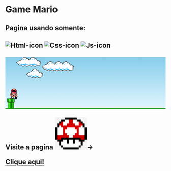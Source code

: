 # Game Mario 
<h2> Pagina usando somente: <h2>
  
<img src="https://img.shields.io/badge/HTML5-E34F26?style=for-the-badge&logo=html5&logoColor=white" alt="Html-icon"/>
<img src="https://img.shields.io/badge/CSS3-1572B6?style=for-the-badge&logo=css3&logoColor=white" alt="Css-icon"/> 
<img src="https://img.shields.io/badge/JavaScript-F7DF1E?style=for-the-badge&logo=javascript&logoColor=black" alt="Js-icon"/>
<br>
<br>
  
<img src="https://github.com/DaniAlves27/Mario/blob/main/imagens/Captura%20de%20tela%202024-02-27%20181206.png?raw=true" alt="print-pag"/>

<p>Visite a pagina  <img src="https://github.com/DaniAlves27/Mario/blob/main/imagens/cogumelo.png?raw=true" style="width:100px; heigth:40px" >-></p><a href="https://danialves27.github.io/Mario/"> Clique aqui!</a>
